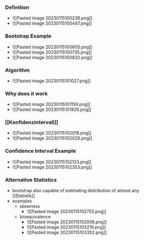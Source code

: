 ### Definition
+ ![[Pasted image 20230115100238.png]]
+ ![[Pasted image 20230115100447.png]]

### Bootstrap Example
+ ![[Pasted image 20230115100605.png]]
+ ![[Pasted image 20230115100735.png]]
+ ![[Pasted image 20230115100832.png]]

### Algorithm
+ ![[Pasted image 20230115101027.png]]

### Why does it work
+ ![[Pasted image 20230115101159.png]]
+ ![[Pasted image 20230115101926.png]]

### [[Konfidenzintervall]]
+ ![[Pasted image 20230115102018.png]]
+ ![[Pasted image 20230115102029.png]]

### Confidence Interval Example
+ ![[Pasted image 20230115102123.png]]
+ ![[Pasted image 20230115102353.png]]

### Alternative Statistics
+ bootstrap also capable of estimating distribution of almost any [[Statistik]]
+ examples
	+ skewness
		+ ![[Pasted image 20230115102755.png]]
	+ bioequivalence
		+ ![[Pasted image 20230115102936.png]]
		+ ![[Pasted image 20230115103219.png]]
		+ ![[Pasted image 20230115103352.png]]